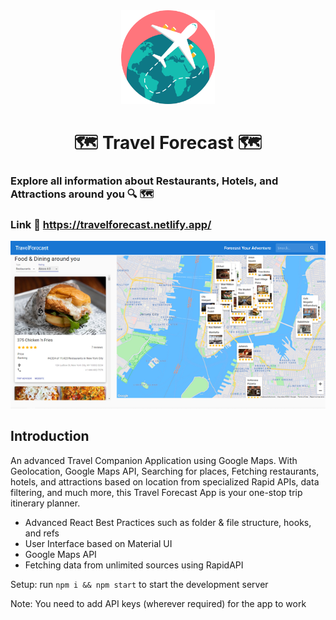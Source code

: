 <div align='center'>
<img src='./public/logo.png' width='150px' height='150px'/>
</div>
<div align='center'>
<h1>🗺 Travel Forecast 🗺</h1>
</div>

### Explore all information about Restaurants, Hotels, and Attractions around you 🔍 🗺

### Link :link: https://travelforecast.netlify.app/

![Travel Forecast](./public/image.png)

## Introduction

An advanced Travel Companion Application using Google Maps. With Geolocation, Google Maps API, Searching for places, Fetching restaurants, hotels, and attractions based on location from specialized Rapid APIs, data filtering, and much more, this Travel Forecast App is your one-stop trip itinerary planner.

- Advanced React Best Practices such as folder & file structure, hooks, and refs
- User Interface based on Material UI
- Google Maps API
- Fetching data from unlimited sources using RapidAPI

Setup: run `npm i && npm start` to start the development server

Note: You need to add API keys (wherever required) for the app to work
